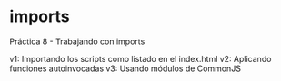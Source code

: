# imports
Práctica 8 - Trabajando con imports

v1: Importando los scripts como listado en el index.html
v2: Aplicando funciones autoinvocadas
v3: Usando módulos de CommonJS

